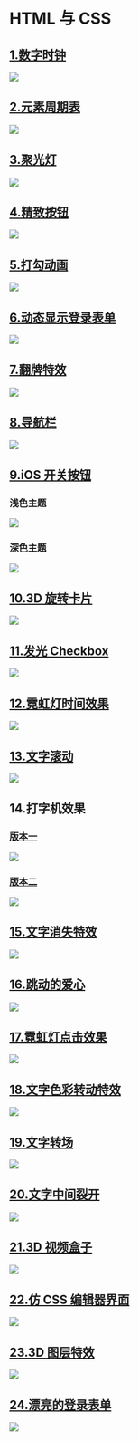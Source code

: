 # HTML 与 CSS

## [1.数字时钟](http://ahuntsun.gitee.io/demo_01)

![](http://ahuntsun.gitee.io/blogimagebed/img/vuepress/demo/html_css/demo1.gif)

## [2.元素周期表](http://ahuntsun.gitee.io/demo_)

![](http://ahuntsun.gitee.io/blogimagebed/img/vuepress/demo/html_css/demo2.gif)

## [3.聚光灯](http://ahuntsun.gitee.io/spotlight/)

![](http://ahuntsun.gitee.io/blogimagebed/img/vuepress/demo/html_css/demo3.gif)

## [4.精致按钮](http://ahuntsun.gitee.io/checkbox/)

![](http://ahuntsun.gitee.io/blogimagebed/img/vuepress/demo/html_css/demo4.gif)

## [5.打勾动画](http://ahuntsun.gitee.io/checkanimate)

![](http://ahuntsun.gitee.io/blogimagebed/img/vuepress/demo/html_css/demo5.gif)

## [6.动态显示登录表单](http://ahuntsun.gitee.io/dynamic-form)

![](http://ahuntsun.gitee.io/blogimagebed/img/vuepress/demo/html_css/demo6.gif)

## [7.翻牌特效](http://ahuntsun.gitee.io/flop/)

![](http://ahuntsun.gitee.io/blogimagebed/img/vuepress/demo/html_css/demo7.gif)

## [8.导航栏](http://ahuntsun.gitee.io/hamburgermenu)

![](http://ahuntsun.gitee.io/blogimagebed/img/vuepress/demo/html_css/demo8.gif)

## [9.iOS 开关按钮](http://ahuntsun.gitee.io/switchbutton/)

### 浅色主题

![](http://ahuntsun.gitee.io/blogimagebed/img/vuepress/demo/html_css/demo9.gif)

### 深色主题

![](http://ahuntsun.gitee.io/blogimagebed/img/vuepress/demo/html_css/demo9.2.gif)

## [10.3D 旋转卡片](http://ahuntsun.gitee.io/d20.0/)

![](http://ahuntsun.gitee.io/blogimagebed/img/vuepress/demo/html_css/demo24.gif)

## [11.发光 Checkbox](http://ahuntsun.gitee.io/d17/)

![](http://ahuntsun.gitee.io/blogimagebed/img/vuepress/demo/html_css/demo11.gif)

## [12.霓虹灯时间效果](http://ahuntsun.gitee.io/d19/)

![](http://ahuntsun.gitee.io/blogimagebed/img/vuepress/demo/html_css/demo10.gif)

## [13.文字滚动](http://ahuntsun.gitee.io/d21/)

![](http://ahuntsun.gitee.io/blogimagebed/img/vuepress/demo/html_css/demo12.gif)

## 14.打字机效果

### [版本一](http://ahuntsun.gitee.io/d22/)

![](http://ahuntsun.gitee.io/blogimagebed/img/vuepress/demo/html_css/demo13.gif)

### [版本二](https://ahuntsun.gitee.io/d22.50/)

![](http://ahuntsun.gitee.io/blogimagebed/img/vuepress/demo/html_css/demo13.5.gif)

## [15.文字消失特效](http://ahuntsun.gitee.io/d23/)

![](http://ahuntsun.gitee.io/blogimagebed/img/vuepress/demo/html_css/demo14.gif)

## [16.跳动的爱心](http://ahuntsun.gitee.io/d24/)

![](http://ahuntsun.gitee.io/blogimagebed/img/vuepress/demo/html_css/demo15.gif)

## [17.霓虹灯点击效果](http://ahuntsun.gitee.io/d26/)

![](http://ahuntsun.gitee.io/blogimagebed/img/vuepress/demo/html_css/demo16.gif)

## [18.文字色彩转动特效](http://ahuntsun.gitee.io/d27/)

![](http://ahuntsun.gitee.io/blogimagebed/img/vuepress/demo/html_css/demo17.gif)

## [19.文字转场](http://ahuntsun.gitee.io/d28/)

![](http://ahuntsun.gitee.io/blogimagebed/img/vuepress/demo/html_css/demo18.gif)

## [20.文字中间裂开](http://ahuntsun.gitee.io/d29/)

![](http://ahuntsun.gitee.io/blogimagebed/img/vuepress/demo/html_css/demo19.gif)

## [21.3D 视频盒子](http://ahuntsun.gitee.io/d30.0/)

![](http://ahuntsun.gitee.io/blogimagebed/img/vuepress/demo/html_css/demo23.gif)

## [22.仿 CSS 编辑器界面](http://ahuntsun.gitee.io/d31/)

![](http://ahuntsun.gitee.io/blogimagebed/img/vuepress/demo/html_css/demo20.png)

## [23.3D 图层特效](http://ahuntsun.gitee.io/d32/)

![](http://ahuntsun.gitee.io/blogimagebed/img/vuepress/demo/html_css/demo21.gif)

## [24.漂亮的登录表单](http://ahuntsun.gitee.io/d33/)

![](http://ahuntsun.gitee.io/blogimagebed/img/vuepress/demo/html_css/demo22.gif)
